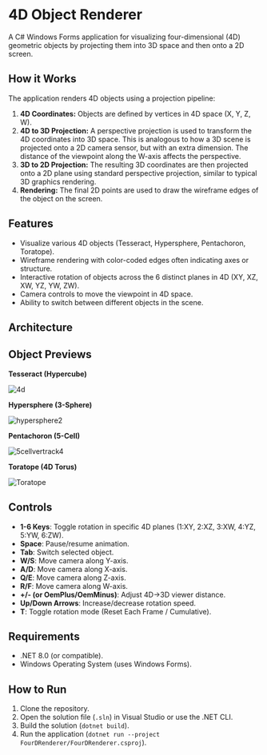 # 4D Object Renderer

A C# Windows Forms application for visualizing four-dimensional (4D) geometric objects by projecting them into 3D space and then onto a 2D screen.

## How it Works

The application renders 4D objects using a projection pipeline:

1.  **4D Coordinates:** Objects are defined by vertices in 4D space (X, Y, Z, W).
2.  **4D to 3D Projection:** A perspective projection is used to transform the 4D coordinates into 3D space. This is analogous to how a 3D scene is projected onto a 2D camera sensor, but with an extra dimension. The distance of the viewpoint along the W-axis affects the perspective.
3.  **3D to 2D Projection:** The resulting 3D coordinates are then projected onto a 2D plane using standard perspective projection, similar to typical 3D graphics rendering.
4.  **Rendering:** The final 2D points are used to draw the wireframe edges of the object on the screen.

## Features

* Visualize various 4D objects (Tesseract, Hypersphere, Pentachoron, Toratope).
* Wireframe rendering with color-coded edges often indicating axes or structure.
* Interactive rotation of objects across the 6 distinct planes in 4D (XY, XZ, XW, YZ, YW, ZW).
* Camera controls to move the viewpoint in 4D space.
* Ability to switch between different objects in the scene.

## Architecture

## Object Previews

**Tesseract (Hypercube)**

![4d](https://github.com/user-attachments/assets/5399b242-8abf-42e3-bee0-4a28707fcc0c)

**Hypersphere (3-Sphere)**

![hypersphere2](https://github.com/user-attachments/assets/adb60369-38c5-41ab-8b70-6a2bc44b08e2)

**Pentachoron (5-Cell)**

![5cellvertrack4](https://github.com/user-attachments/assets/e81f7c91-1518-41e8-8333-681b1f5ce6ad)

**Toratope (4D Torus)**

![Toratope](https://github.com/user-attachments/assets/ab5ccbe3-5a39-4bb2-85f3-a175d8952f90)

## Controls

* **1-6 Keys**: Toggle rotation in specific 4D planes (1:XY, 2:XZ, 3:XW, 4:YZ, 5:YW, 6:ZW).
* **Space**: Pause/resume animation.
* **Tab**: Switch selected object.
* **W/S**: Move camera along Y-axis.
* **A/D**: Move camera along X-axis.
* **Q/E**: Move camera along Z-axis.
* **R/F**: Move camera along W-axis.
* **+/- (or OemPlus/OemMinus)**: Adjust 4D->3D viewer distance.
* **Up/Down Arrows**: Increase/decrease rotation speed.
* **T**: Toggle rotation mode (Reset Each Frame / Cumulative).

## Requirements

* .NET 8.0 (or compatible).
* Windows Operating System (uses Windows Forms).

## How to Run

1.  Clone the repository.
2.  Open the solution file (`.sln`) in Visual Studio or use the .NET CLI.
3.  Build the solution (`dotnet build`).
4.  Run the application (`dotnet run --project FourDRenderer/FourDRenderer.csproj`).
